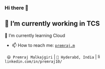 ### Hi there 👋


<!--
**premraj10/premraj10** is a ✨ _special_ ✨ repository because its `README.md` (this file) appears on your GitHub profile.

Here are some ideas to get you started:

- 🔭 I’m currently working on #1 Software Company in India
- 🌱 I’m currently learning Cloud
- 👯 I’m looking to collaborate on ...
- 🤔 I’m looking for help with ...
- 💬 Ask me about ...
- 📫 How to reach me: ...
- 😄 Pronouns: ...
- ⚡ Fun fact: ...
-->

## 🔭 I’m currently working in TCS

🌱 I’m currently learning Cloud

- 📫 How to reach me: <a href="mailto:premraj.m@gmail.com">`premraj.m`</a>

` 😄 Premraj Malkajgiri` |  `🌱 Hyderabd, India` | <a href="https://www.linkedin.com/in/premraj10/" target="_blank"><img src="https://avatars3.githubusercontent.com/u/357098" width="15" height="15" alt="linkedin logo"/></a> `linkedin.com/in/premraj10/`
